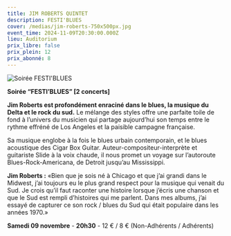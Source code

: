 ```yaml
---
title: JIM ROBERTS QUINTET
description: FESTI'BLUES
cover: /medias/jim-roberts-750x500px.jpg
event_time: 2024-11-09T20:30:00.000Z
lieu: Auditorium
prix_libre: false
prix_plein: 12
prix_abonné: 8
---
```

![Soirée FESTI'BLUES](/medias/jim-roberts-750x500px.jpg "Jim Roberts")

**Soirée “FESTI’BLUES” \[2 concerts]**

**Jim Roberts est profondément enraciné dans le blues, la musique du Delta et le rock du sud.** Le mélange des styles offre une parfaite toile de fond à l’univers du musicien qui partage aujourd’hui son temps entre le rythme effréné de Los Angeles et la paisible campagne française.

Sa musique englobe à la fois le blues urbain contemporain, et le blues acoustique des Cigar Box Guitar. Auteur-compositeur-interprète et guitariste Slide à la voix chaude, il nous promet un voyage sur l’autoroute Blues-Rock-Americana, de Detroit jusqu’au Mississippi.

**Jim Roberts :** «Bien que je sois né à Chicago et que j’ai grandi dans le Midwest, j’ai toujours eu le plus grand respect pour la musique qui venait du Sud. Je crois qu’il faut raconter une histoire lorsque j’écris une chanson et que le Sud est rempli d’histoires qui me parlent. Dans mes albums, j’ai essayé de capturer ce son rock / blues du Sud qui était populaire dans les années 1970.»

**Samedi 09 novembre** - **20h30** - 12 € / 8 € (Non-Adhérents / Adhérents)